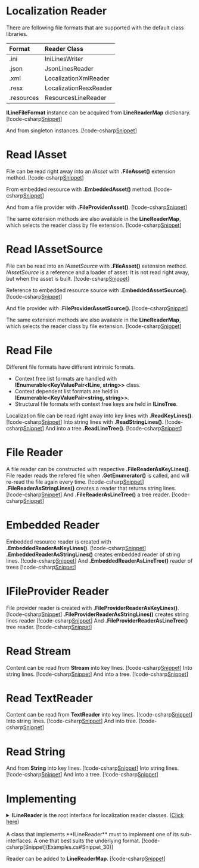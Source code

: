 ﻿# Localization Reader
There are following file formats that are supported with the default class libraries.

| Format | Reader Class |
|:---------|:-------|
| .ini | IniLinesWriter |
| .json | JsonLinesReader |
| .xml | LocalizationXmlReader |
| .resx | LocalizationResxReader |
| .resources | ResourcesLineReader |

**ILineFileFormat** instance can be acquired from **LineReaderMap** dictionary.
[!code-csharp[Snippet](Examples.cs#Snippet_0a)]

And from singleton instances.
[!code-csharp[Snippet](Examples.cs#Snippet_0b)]

# Read IAsset
File can be read right away into an *IAsset* with **.FileAsset()** extension method.
[!code-csharp[Snippet](Examples.cs#Snippet_10a)]

From embedded resource with **.EmbeddedAsset()** method.
[!code-csharp[Snippet](Examples.cs#Snippet_10b)]

And from a file provider with **.FileProviderAsset()**. 
[!code-csharp[Snippet](Examples.cs#Snippet_10c)]

The same extension methods are also available in the **LineReaderMap**, which selects the reader class by file extension.
[!code-csharp[Snippet](Examples.cs#Snippet_10d)]

# Read IAssetSource
File can be read into an *IAssetSource* with **.FileAsset()** extension method. *IAssetSource* is a reference and a loader of asset.
It is not read right away, but when the asset is built.
[!code-csharp[Snippet](Examples.cs#Snippet_11a)]

Reference to embedded resource source with **.EmbeddedAssetSource()**.
[!code-csharp[Snippet](Examples.cs#Snippet_11b)]

And file provider with **.FileProviderAssetSource()**.
[!code-csharp[Snippet](Examples.cs#Snippet_11c)]

The same extension methods are also available in the **LineReaderMap**, which selects the reader class by file extension.
[!code-csharp[Snippet](Examples.cs#Snippet_11d)]

# Read File
Different file formats have different intrinsic formats. 
* Context free list formats are handled with **IEnumerable&lt;KeyValuePair&lt;ILine, string&gt;&gt;** class.
* Context dependent list formats are held in **IEnumerable&lt;KeyValuePair&lt;string, string&gt;&gt;**.
* Structural file formats with context free keys are held in **ILineTree**.

Localization file can be read right away into key lines with **.ReadKeyLines()**.
[!code-csharp[Snippet](Examples.cs#Snippet_1a)]
Into string lines with **.ReadStringLines()**.
[!code-csharp[Snippet](Examples.cs#Snippet_1b)]
And into a tree **.ReadLineTree()**.
[!code-csharp[Snippet](Examples.cs#Snippet_1c)]

# File Reader
A file reader can be constructed with respective **.FileReaderAsKeyLines()**.
File reader reads the refered file when **.GetEnumerator()** is called, and will re-read the file again every time.
[!code-csharp[Snippet](Examples.cs#Snippet_2a)]
**.FileReaderAsStringLines()** creates a reader that returns string lines.
[!code-csharp[Snippet](Examples.cs#Snippet_2b)]
And **.FileReaderAsLineTree()** a tree reader.
[!code-csharp[Snippet](Examples.cs#Snippet_2c)]

# Embedded Reader
Embedded resource reader is created with **.EmbeddedReaderAsKeyLines()**.
[!code-csharp[Snippet](Examples.cs#Snippet_3a)]
**.EmbeddedReaderAsStringLines()** creates embedded reader of string lines.
[!code-csharp[Snippet](Examples.cs#Snippet_3b)]
And **.EmbeddedReaderAsLineTree()** reader of trees
[!code-csharp[Snippet](Examples.cs#Snippet_3c)]

# IFileProvider Reader
File provider reader is created with **.FileProviderReaderAsKeyLines()**.
[!code-csharp[Snippet](Examples.cs#Snippet_4a)]
**.FileProviderReaderAsStringLines()** creates string lines reader
[!code-csharp[Snippet](Examples.cs#Snippet_4b)]
And **.FileProviderReaderAsLineTree()** tree reader.
[!code-csharp[Snippet](Examples.cs#Snippet_4c)]

# Read Stream
Content can be read from **Stream** into key lines.
[!code-csharp[Snippet](Examples.cs#Snippet_5a)]
Into string lines.
[!code-csharp[Snippet](Examples.cs#Snippet_5b)]
And into a tree.
[!code-csharp[Snippet](Examples.cs#Snippet_5c)]

# Read TextReader
Content can be read from **TextReader** into key lines.
[!code-csharp[Snippet](Examples.cs#Snippet_6a)]
Into string lines.
[!code-csharp[Snippet](Examples.cs#Snippet_6b)]
And into tree.
[!code-csharp[Snippet](Examples.cs#Snippet_6c)]

# Read String
And from **String** into key lines.
[!code-csharp[Snippet](Examples.cs#Snippet_7a)]
Into string lines.
[!code-csharp[Snippet](Examples.cs#Snippet_7b)]
And into a tree.
[!code-csharp[Snippet](Examples.cs#Snippet_7c)]

# Implementing
<details>
  <summary><b>ILineReader</b> is the root interface for localization reader classes. (<u>Click here</u>)</summary>
[!code-csharp[Snippet](../../Lexical.Localization.Abstractions/Line/File/ILineReader.cs#Interface)]
</details>
<br/>
A class that implements **ILineReader** must to implement one of its sub-interfaces. A one that best suits the underlying format.
[!code-csharp[Snippet](Examples.cs#Snippet_30)]

Reader can be added to **LineReaderMap**.
[!code-csharp[Snippet](Examples.cs#Snippet_30a)]
